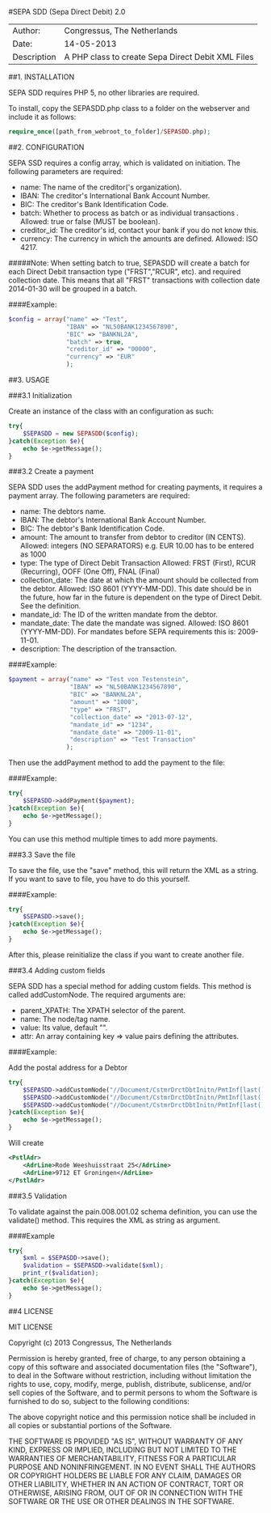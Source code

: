 #SEPA SDD (Sepa Direct Debit) 2.0

<table>
<tr><td>Author:</td><td>Congressus, The Netherlands</td></tr> 
<tr><td>Date:</td><td>14-05-2013</td></tr> 
<tr><td>Description</td><td>A PHP class to create Sepa Direct Debit XML Files</td></tr> 
</table>
##1. INSTALLATION

SEPA SDD requires PHP 5, no other libraries are required.

To install, copy the SEPASDD.php class to a folder on the webserver and include it as follows:

```php
require_once([path_from_webroot_to_folder]/SEPASDD.php);
```

##2. CONFIGURATION

SEPA SSD requires a config array, which is validated on initiation.
The following parameters are required:

- name:		    The name of the creditor('s organization).
- IBAN: 	    The creditor's International Bank Account Number.
- BIC:		    The creditor's Bank Identification Code.
- batch:	    Whether to process as batch or as individual transactions .
		        Allowed: true or false (MUST be boolean).
- creditor_id:	The creditor's id, contact your bank if you do not know this.
- currency:	    The currency in which the amounts are defined. 
		    Allowed: ISO 4217.

#####Note:
When setting batch to true, SEPASDD will create a batch for each Direct Debit
transaction type ("FRST","RCUR", etc). and required collection date. This
means that all "FRST" transactions with collection date 2014-01-30 will be 
grouped in a batch.

####Example:

```php
$config = array("name" => "Test",
                "IBAN" => "NL50BANK1234567890",
                "BIC" => "BANKNL2A",
                "batch" => true,
                "creditor_id" => "00000",
                "currency" => "EUR"
                );
```

##3. USAGE

###3.1 Initialization

Create an instance of the class with an configuration as such:

```php
try{
    $SEPASDD = new SEPASDD($config);
}catch(Exception $e){
    echo $e->getMessage();
}
```

###3.2 Create a payment

SEPA SDD uses the addPayment method for creating payments, it requires a payment array.
The following parameters are required:

- name:			    The debtors name.
- IBAN: 		    The debtor's International Bank Account Number.
- BIC:			    The debtor's Bank Identification Code.
- amount:		    The amount to transfer from debtor to creditor (IN CENTS).
			        Allowed: integers (NO SEPARATORS) e.g. EUR 10.00 has to be entered as 1000
- type:			    The type of Direct Debit Transaction
			        Allowed: FRST (First), RCUR (Recurring), OOFF (One Off), FNAL (Final)
- collection_date:  The date at which the amount should be collected from the debtor.
                    Allowed: ISO 8601 (YYYY-MM-DD). This date should be in the future, how far in
                             the future is dependent on the type of Direct Debit. See the definition.
- mandate_id:       The ID of the written mandate from the debtor.
- mandate_date:     The date the mandate was signed.
                    Allowed: ISO 8601 (YYYY-MM-DD). For mandates before SEPA requirements this is: 2009-11-01.
- description:      The description of the transaction.

####Example:

```php
$payment = array("name" => "Test von Testenstein",
                 "IBAN" => "NL50BANK1234567890",
                 "BIC" => "BANKNL2A",
                 "amount" => "1000",
                 "type" => "FRST",
                 "collection_date" => "2013-07-12",
                 "mandate_id" => "1234",
                 "mandate_date" => "2009-11-01",
                 "description" => "Test Transaction"
                );                
```

Then use the addPayment method to add the payment to the file:

####Example:

```php
try{
    $SEPASDD->addPayment($payment);
}catch(Exception $e){
    echo $e->getMessage();
}
```

You can use this method multiple times to add more payments.

###3.3 Save the file

To save the file, use the "save" method, this will return the XML as a string.
If you want to save to file, you have to do this yourself.

####Example:

```php
try{
    $SEPASDD->save();
}catch(Exception $e){
    echo $e->getMessage();
}
```

After this, please reinitialize the class if you want to create another file.

###3.4 Adding custom fields

SEPA SDD has a special method for adding custom fields. This method is called addCustomNode.
The required arguments are:

- parent_XPATH:     The XPATH selector of the parent.
- name:             The node/tag name.
- value:            Its value, default "".
- attr:             An array containing key => value pairs defining the attributes.

####Example:

Add the postal address for a Debtor

```php
try{
    $SEPASDD->addCustomNode("//Document/CstmrDrctDbtInitn/PmtInf[last()]/DrctDbtTxInf[last()]/Dbtr","PstlAdr");
    $SEPASDD->addCustomNode("//Document/CstmrDrctDbtInitn/PmtInf[last()]/DrctDbtTxInf[last()]/Dbtr/PstlAdr","AdrLine","Rode Weeshuisstraat 25");
    $SEPASDD->addCustomNode("//Document/CstmrDrctDbtInitn/PmtInf[last()]/DrctDbtTxInf[last()]/Dbtr/PstlAdr","AdrLine","9712 ET Groningen");
}catch(Exception $e){
    echo $e->getMessage();
}
```

Will create

```xml
<PstlAdr>
    <AdrLine>Rode Weeshuisstraat 25</AdrLine>
    <AdrLine>9712 ET Groningen</AdrLine>
</PstlAdr>
```

###3.5 Validation

To validate against the pain.008.001.02 schema definition, you can
use the validate() method. This requires the XML as string as argument.

####Example

```php
try{
    $xml = $SEPASDD->save();
    $validation = $SEPASDD->validate($xml);
    print_r($validation);
}catch(Exception $e){
    echo $e->getMessage();
}
```

##4 LICENSE

MIT LICENSE

 Copyright (c) 2013 Congressus, The Netherlands

 Permission is hereby granted, free of charge, to any person
 obtaining a copy of this software and associated documentation
 files (the "Software"), to deal in the Software without
 restriction, including without limitation the rights to use,
 copy, modify, merge, publish, distribute, sublicense, and/or sell
 copies of the Software, and to permit persons to whom the
 Software is furnished to do so, subject to the following
 conditions:

 The above copyright notice and this permission notice shall be
 included in all copies or substantial portions of the Software.

 THE SOFTWARE IS PROVIDED "AS IS", WITHOUT WARRANTY OF ANY KIND,
 EXPRESS OR IMPLIED, INCLUDING BUT NOT LIMITED TO THE WARRANTIES
 OF MERCHANTABILITY, FITNESS FOR A PARTICULAR PURPOSE AND
 NONINFRINGEMENT. IN NO EVENT SHALL THE AUTHORS OR COPYRIGHT
 HOLDERS BE LIABLE FOR ANY CLAIM, DAMAGES OR OTHER LIABILITY,
 WHETHER IN AN ACTION OF CONTRACT, TORT OR OTHERWISE, ARISING
 FROM, OUT OF OR IN CONNECTION WITH THE SOFTWARE OR THE USE OR
 OTHER DEALINGS IN THE SOFTWARE. 

